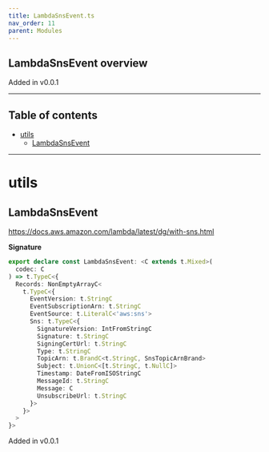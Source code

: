 ```yaml
---
title: LambdaSnsEvent.ts
nav_order: 11
parent: Modules
---
```


## LambdaSnsEvent overview

Added in v0.0.1

---

<h2 class="text-delta">Table of contents</h2>

- [utils](#utils)
  - [LambdaSnsEvent](#lambdasnsevent)

---

# utils

## LambdaSnsEvent

https://docs.aws.amazon.com/lambda/latest/dg/with-sns.html

**Signature**

```ts
export declare const LambdaSnsEvent: <C extends t.Mixed>(
  codec: C
) => t.TypeC<{
  Records: NonEmptyArrayC<
    t.TypeC<{
      EventVersion: t.StringC
      EventSubscriptionArn: t.StringC
      EventSource: t.LiteralC<'aws:sns'>
      Sns: t.TypeC<{
        SignatureVersion: IntFromStringC
        Signature: t.StringC
        SigningCertUrl: t.StringC
        Type: t.StringC
        TopicArn: t.BrandC<t.StringC, SnsTopicArnBrand>
        Subject: t.UnionC<[t.StringC, t.NullC]>
        Timestamp: DateFromISOStringC
        MessageId: t.StringC
        Message: C
        UnsubscribeUrl: t.StringC
      }>
    }>
  >
}>
```

Added in v0.0.1
